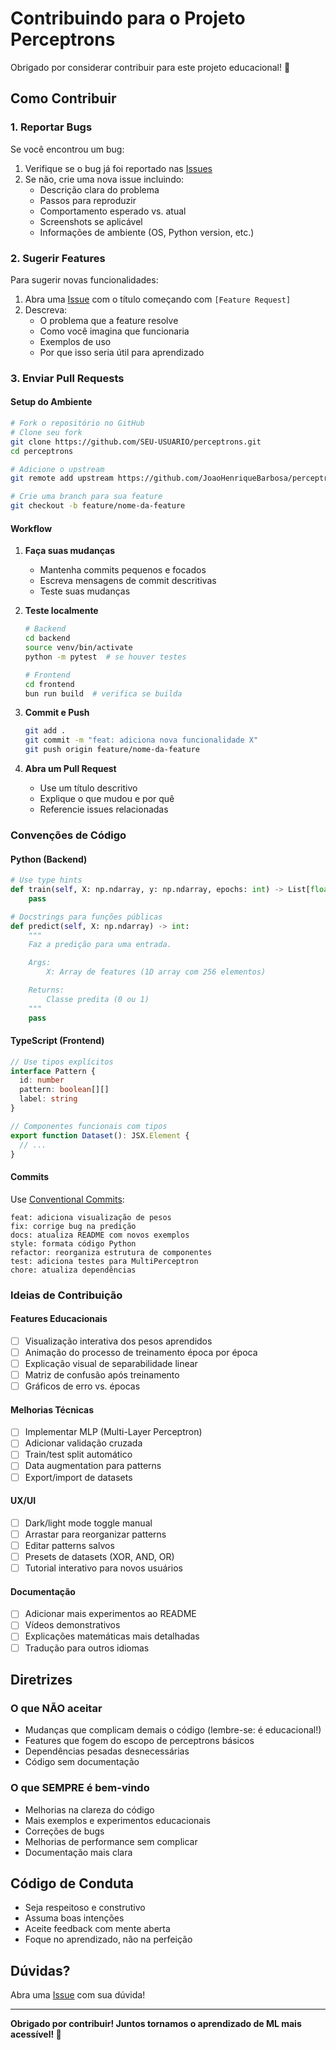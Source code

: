 # Contribuindo para o Projeto Perceptrons

Obrigado por considerar contribuir para este projeto educacional! 🎉

## Como Contribuir

### 1. Reportar Bugs

Se você encontrou um bug:

1. Verifique se o bug já foi reportado nas [Issues](https://github.com/JoaoHenriqueBarbosa/perceptrons/issues)
2. Se não, crie uma nova issue incluindo:
   - Descrição clara do problema
   - Passos para reproduzir
   - Comportamento esperado vs. atual
   - Screenshots se aplicável
   - Informações de ambiente (OS, Python version, etc.)

### 2. Sugerir Features

Para sugerir novas funcionalidades:

1. Abra uma [Issue](https://github.com/JoaoHenriqueBarbosa/perceptrons/issues) com o título começando com `[Feature Request]`
2. Descreva:
   - O problema que a feature resolve
   - Como você imagina que funcionaria
   - Exemplos de uso
   - Por que isso seria útil para aprendizado

### 3. Enviar Pull Requests

#### Setup do Ambiente

```bash
# Fork o repositório no GitHub
# Clone seu fork
git clone https://github.com/SEU-USUARIO/perceptrons.git
cd perceptrons

# Adicione o upstream
git remote add upstream https://github.com/JoaoHenriqueBarbosa/perceptrons.git

# Crie uma branch para sua feature
git checkout -b feature/nome-da-feature
```

#### Workflow

1. **Faça suas mudanças**
   - Mantenha commits pequenos e focados
   - Escreva mensagens de commit descritivas
   - Teste suas mudanças

2. **Teste localmente**
   ```bash
   # Backend
   cd backend
   source venv/bin/activate
   python -m pytest  # se houver testes

   # Frontend
   cd frontend
   bun run build  # verifica se builda
   ```

3. **Commit e Push**
   ```bash
   git add .
   git commit -m "feat: adiciona nova funcionalidade X"
   git push origin feature/nome-da-feature
   ```

4. **Abra um Pull Request**
   - Use um título descritivo
   - Explique o que mudou e por quê
   - Referencie issues relacionadas

### Convenções de Código

#### Python (Backend)
```python
# Use type hints
def train(self, X: np.ndarray, y: np.ndarray, epochs: int) -> List[float]:
    pass

# Docstrings para funções públicas
def predict(self, X: np.ndarray) -> int:
    """
    Faz a predição para uma entrada.

    Args:
        X: Array de features (1D array com 256 elementos)

    Returns:
        Classe predita (0 ou 1)
    """
    pass
```

#### TypeScript (Frontend)
```typescript
// Use tipos explícitos
interface Pattern {
  id: number
  pattern: boolean[][]
  label: string
}

// Componentes funcionais com tipos
export function Dataset(): JSX.Element {
  // ...
}
```

#### Commits

Use [Conventional Commits](https://www.conventionalcommits.org/):

```
feat: adiciona visualização de pesos
fix: corrige bug na predição
docs: atualiza README com novos exemplos
style: formata código Python
refactor: reorganiza estrutura de componentes
test: adiciona testes para MultiPerceptron
chore: atualiza dependências
```

### Ideias de Contribuição

#### Features Educacionais
- [ ] Visualização interativa dos pesos aprendidos
- [ ] Animação do processo de treinamento época por época
- [ ] Explicação visual de separabilidade linear
- [ ] Matriz de confusão após treinamento
- [ ] Gráficos de erro vs. épocas

#### Melhorias Técnicas
- [ ] Implementar MLP (Multi-Layer Perceptron)
- [ ] Adicionar validação cruzada
- [ ] Train/test split automático
- [ ] Data augmentation para patterns
- [ ] Export/import de datasets

#### UX/UI
- [ ] Dark/light mode toggle manual
- [ ] Arrastar para reorganizar patterns
- [ ] Editar patterns salvos
- [ ] Presets de datasets (XOR, AND, OR)
- [ ] Tutorial interativo para novos usuários

#### Documentação
- [ ] Adicionar mais experimentos ao README
- [ ] Vídeos demonstrativos
- [ ] Explicações matemáticas mais detalhadas
- [ ] Tradução para outros idiomas

## Diretrizes

### O que NÃO aceitar

- Mudanças que complicam demais o código (lembre-se: é educacional!)
- Features que fogem do escopo de perceptrons básicos
- Dependências pesadas desnecessárias
- Código sem documentação

### O que SEMPRE é bem-vindo

- Melhorias na clareza do código
- Mais exemplos e experimentos educacionais
- Correções de bugs
- Melhorias de performance sem complicar
- Documentação mais clara

## Código de Conduta

- Seja respeitoso e construtivo
- Assuma boas intenções
- Aceite feedback com mente aberta
- Foque no aprendizado, não na perfeição

## Dúvidas?

Abra uma [Issue](https://github.com/JoaoHenriqueBarbosa/perceptrons/issues) com sua dúvida!

---

**Obrigado por contribuir! Juntos tornamos o aprendizado de ML mais acessível! 🚀**
